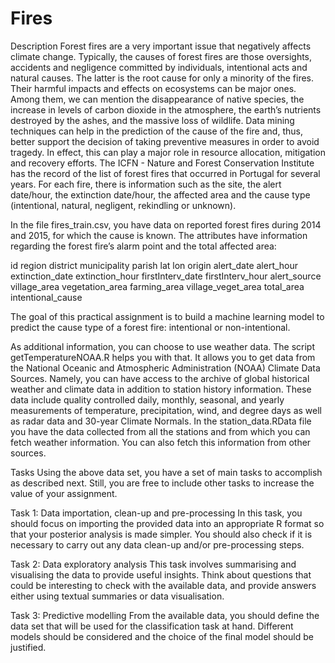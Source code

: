 # Fires

Description
Forest fires are a very important issue that negatively affects climate change. Typically, the causes of forest fires are those oversights, accidents and negligence committed by individuals, intentional acts and natural causes. The latter is the root cause for only a minority of the fires.
Their harmful impacts and effects on ecosystems can be major ones. Among them, we can mention the disappearance of native species,  the increase in levels of carbon dioxide in the atmosphere, the earth’s nutrients destroyed by the ashes, and the massive loss of wildlife. 
Data mining techniques can help in the prediction of the cause of the fire and, thus, better support the decision of taking preventive measures in order to avoid tragedy. In effect, this can play a major role in resource allocation, mitigation and recovery efforts. 
The ICFN - Nature and Forest Conservation Institute has the record of the list of forest fires that occurred in Portugal for several years.  For each fire, there is information such as the site, the alert date/hour, the extinction date/hour, the affected area and the cause type (intentional, natural, negligent, rekindling or unknown).

In the file fires_train.csv, you have data on reported forest fires during 2014 and 2015, for which the cause is known.  The attributes have information regarding the forest fire’s alarm point and the total affected area:

id
region
district
municipality
parish
lat
lon
origin
alert_date
alert_hour
extinction_date
extinction_hour
firstInterv_date
firstInterv_hour
alert_source
village_area
vegetation_area
farming_area
village_veget_area
total_area
intentional_cause

The goal of this practical assignment is to build a machine learning model to predict the cause type of a forest fire: intentional or non-intentional.

As additional information, you can choose to use weather data. The script getTemperatureNOAA.R helps you with that. It allows you to get data from the National Oceanic and Atmospheric Administration (NOAA) Climate Data Sources. Namely, you can have access to the archive of global historical weather and climate data in addition to station history information. These data include quality controlled daily, monthly, seasonal, and yearly measurements of temperature, precipitation, wind, and degree days as well as radar data and 30-year Climate Normals. In the station_data.RData file you have the data collected from all the stations and from which you can fetch weather information. You can also fetch this information from other sources.

Tasks
Using the above data set, you have a set of main tasks to accomplish as described next. Still, you are free to include other tasks to increase the value of your assignment.  

Task 1: Data importation, clean-up and pre-processing
In this task, you should focus on importing the provided data into an appropriate R format so that your posterior analysis is made simpler.  You should also check if it is necessary to carry out any data clean-up and/or pre-processing steps.


Task 2: Data exploratory analysis
This task involves summarising and visualising the data to provide useful insights.  Think about questions that could be interesting to check with the available data, and provide answers either using textual summaries or data visualisation.


Task 3: Predictive modelling
From the available data, you should define the data set that will be used for the classification task at hand.  Different models should be considered and the choice of the final model should be justified. 
